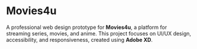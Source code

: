 # Movies4u
A professional web design prototype for **Movies4u**, a platform for streaming series, movies, and anime. This project focuses on UI/UX design, accessibility, and responsiveness, created using **Adobe XD**.
